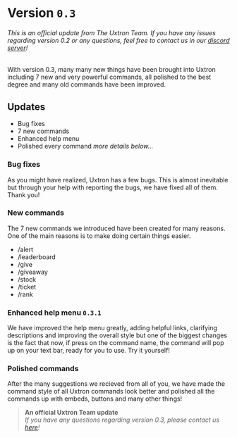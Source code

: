 # Version `0.3`
###### This is an official update from The Uxtron Team. If you have any issues regarding version 0.2 or any questions, feel free to contact us in our [discord server](https://discord.gg/EuzUKcNuKD)!

With version 0.3, many many new things have been brought into Uxtron including 7 new and very powerful commands, all polished to the best degree and many old commands have been improved. 

## Updates

- Bug fixes
- 7 new commands
- Enhanced help menu
- Polished every command
*more details below...*


### Bug fixes
As you might have realized, Uxtron has a few bugs. This is almost inevitable but through your help with reporting the bugs, we have fixed all of them. Thank you!

### New commands
The 7 new commands we introduced have been created for many reasons. One of the main reasons is to make doing certain things easier.

- /alert
- /leaderboard
- /give
- /giveaway
- /stock
- /ticket
- /rank

### Enhanced help menu `0.3.1`
We have improved the help menu greatly, adding helpful links, clarifying descriptions and improving the overall style but one of the biggest changes is the fact that now, if press on the command name, the command will pop up on your text bar, ready for you to use. Try it yourself! 

### Polished commands
After the many suggestions we recieved from all of you, we have made the command style of all Uxtron commands look better and polished all the commands up with embeds, buttons and many other things!


> **An official Uxtron Team update**<br />
> *If you have any questions regarding version 0.3, please contact us [here](https://discord.gg/EuzUKcNuKD)!*
